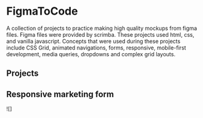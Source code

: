 # FigmaToCode

A collection of projects to practice making high quality mockups from figma files. 
Figma files were provided by scrimba. These projects used html, css, and vanilla javascript.
Concepts that were used during these projects include CSS Grid, animated navigations, forms, responsive, mobile-first development, media queries, dropdowns and complex grid layouts. 

## Projects

## Responsive marketing form 
![]

